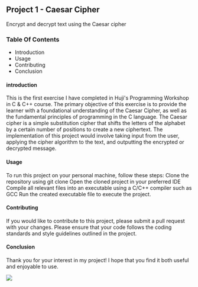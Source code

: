 ## Project 1 - Caesar Cipher
Encrypt and decrypt text using the Caesar cipher 

### Table Of Contents
- Introduction
- Usage
- Contributing
- Conclusion

#### introduction
This is the first exercise I have completed in Huji's Programming Workshop in C & C++ course.
The primary objective of this exercise is to provide the learner with a foundational understanding of the Caesar Cipher, as well as the fundamental principles of programming in the C language.
The Caesar cipher is a simple substitution cipher that shifts the letters of the alphabet by a certain number of positions to create a new ciphertext. 
The implementation of this project would involve taking input from the user, applying the cipher algorithm to the text, and outputting the encrypted or decrypted message.

#### Usage
To run this project on your personal machine, follow these steps:
Clone the repository using git clone <url>
Open the cloned project in your preferred IDE
Compile all relevant files into an executable using a C/C++ compiler such as GCC
Run the created executable file to execute the project.

#### Contributing
If you would like to contribute to this project, please submit a pull request with your changes. 
Please ensure that your code follows the coding standards and style guidelines outlined in the project.

#### Conclusion
Thank you for your interest in my project! I hope that you find it both useful and enjoyable to use.


<img src="https://upload.wikimedia.org/wikipedia/commons/thumb/2/2b/Caesar3.svg/1200px-Caesar3.svg.png">